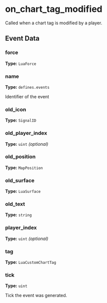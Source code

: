 # on_chart_tag_modified

Called when a chart tag is modified by a player.

## Event Data

### force

**Type:** `LuaForce`

### name

**Type:** `defines.events`

Identifier of the event

### old_icon

**Type:** `SignalID`

### old_player_index

**Type:** `uint` *(optional)*

### old_position

**Type:** `MapPosition`

### old_surface

**Type:** `LuaSurface`

### old_text

**Type:** `string`

### player_index

**Type:** `uint` *(optional)*

### tag

**Type:** `LuaCustomChartTag`

### tick

**Type:** `uint`

Tick the event was generated.

